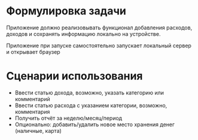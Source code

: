 # Формулировка задачи

Приложение должно реализовывать функционал добавления расходов, доходов и сохранять информацию локально на устройстве.

Приложение при запуске самостоятельно запускает локальный сервер и открывает браузер

# Сценарии использования

* Ввести статью дохода, возможно, указать категорию или комментарий
* Ввести статью расхода с указанием категории, возможно, комментария
* Получить отчёт за неделю/месяц/период
* Опционально: добавить/удалить новое место хранения денег (наличные, карта)